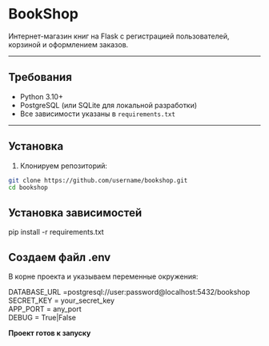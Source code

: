 # BookShop

Интернет-магазин книг на Flask с регистрацией пользователей, корзиной и оформлением заказов.

---

## Требования

- Python 3.10+
- PostgreSQL (или SQLite для локальной разработки)
- Все зависимости указаны в `requirements.txt`

---

## Установка

1. Клонируем репозиторий:

```bash
git clone https://github.com/username/bookshop.git
cd bookshop
```

## Установка зависимостей

pip install -r requirements.txt

## Создаем файл .env
В корне проекта и указываем переменные окружения:

DATABASE_URL =postgresql://user:password@localhost:5432/bookshop  
SECRET_KEY = your_secret_key  
APP_PORT = any_port  
DEBUG = True|False  

**Проект готов к запуску**
